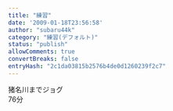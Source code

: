 ```yaml
---
title: "練習"
date: '2009-01-18T23:56:58'
author: "subaru44k"
category: "練習(デフォルト)"
status: "publish"
allowComments: true
convertBreaks: false
entryHash: "2c1da03815b2576b4de0d1260239f2c7"
---
```

猪名川までジョグ<br>
76分
